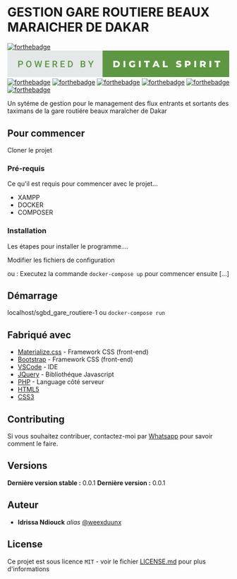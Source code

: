# GESTION GARE ROUTIERE BEAUX MARAICHER DE DAKAR

[![forthebadge](http://forthebadge.com/images/badges/built-with-love.svg)](http://forthebadge.com) 
[![forthebadge](images\powered-by-digital-spirit.svg)](https://www.linkedin.com/in/idrissa-ndiouck-82a426155/)
[![forthebadge](https://forthebadge.com/images/badges/uses-brains.svg)](http://forthebadge.com)
[![forthebadge](https://forthebadge.com/images/badges/uses-css.svg)](http://forthebadge.com)
[![forthebadge](https://forthebadge.com/images/badges/uses-html.svg)](http://forthebadge.com)
[![forthebadge](https://forthebadge.com/images/badges/uses-js.svg)](http://forthebadge.com)
[![forthebadge](https://forthebadge.com/images/badges/made-with-javascript.svg)](http://forthebadge.com)
[![forthebadge](https://forthebadge.com/images/badges/fixed-bugs.svg)](http://forthebadge.com)


Un sytéme de gestion pour le management des flux entrants et sortants des taximans de la gare routiére
beaux maraîcher de Dakar

## Pour commencer

Cloner le projet

### Pré-requis

Ce qu'il est requis pour commencer avec le projet...

- XAMPP
- DOCKER
- COMPOSER


### Installation

Les étapes pour installer le programme....

Modifier les fichiers de configuration

ou : Executez la commande ``docker-compose up`` pour commencer ensuite [...]


## Démarrage

localhost/sgbd_gare_routiere-1 ou ``docker-compose run``

## Fabriqué avec

* [Materialize.css](http://materializecss.com) - Framework CSS (front-end)
* [Bootstrap](https://getbootstrap.com/) - Framework CSS (front-end)
* [VSCode](https://code.visualstudio.com/) - IDE
* [JQuery](https://jquery.com/) - Bibliothéque Javascript
* [PHP](https://www.php.net/) - Language côté serveur
* [HTML5](https://fr.wikipedia.org/wiki/HTML5)
* [CSS3](https://fr.wikipedia.org/wiki/Feuilles_de_style_en_cascade#:~:text=CSS3%20devient%20%C2%AB%20modulaire%20%C2%BB%2C%20afin,des%20sous%2Densembles%20de%20CSS3)

## Contributing

Si vous souhaitez contribuer, contactez-moi par [Whatsapp](00221784673070) pour savoir comment le faire.

## Versions

**Dernière version stable :** 0.0.1
**Dernière version :** 0.0.1

## Auteur

* **Idrissa Ndiouck** _alias_ [@weexduunx](https://github.com/weexduunx)


## License

Ce projet est sous licence ``MIT`` - voir le fichier [LICENSE.md](LICENSE) pour plus d'informations

